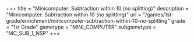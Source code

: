 +++
title = "Minicomputer: Subtraction within 10 (no splitting)"
description = "Minicomputer: Subtraction within 10 (no splitting)"
url = "/games/1st-grade/enrichment/minicomputer-subtraction-within-10-no-splitting"
grade = "1st Grade"
gametype = "MINI_COMPUTER"
subgametype = "MC_SUB_1_NSP"
+++